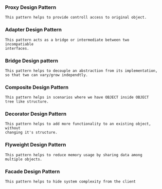 ### Proxy Design Pattern
    This pattern helps to provide controll access to original object.

### Adapter Design Pattern
    This pattern acts as a bridge or intermediate between two incompatiable
    interfaces.

### Bridge Design pattern
    This pattern helps to decouple an abstraction from its implementation,
    so that two can vary/grow independtly.

### Composite Design Pattern
    This pattern helps in scenarios where we have OBJECT inside OBJECT
    tree like structure.

### Decorator Design Pattern
    This pattern helps to add more functionality to an existing object, without
    changing it's structure.

### Flyweight Design Pattern
    This pattern helps to reduce memory usage by sharing data among multiple objects.

### Facade Design Pattern
    This pattern helps to hide system complexity from the client